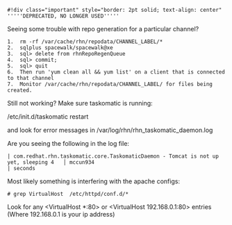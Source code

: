 
    #!div class="important" style="border: 2pt solid; text-align: center" 
    '''''DEPRECATED, NO LONGER USED''''' 

Seeing some trouble with repo generation for a particular channel?


    1.  rm -rf /var/cache/rhn/repodata/CHANNEL_LABEL/*
    2.  sqlplus spacewalk/spacewalk@xe
    3.  sql> delete from rhnRepoRegenQueue
    4.  sql> commit;
    5.  sql> quit
    6.  Then run 'yum clean all && yum list' on a client that is connected to that channel
    7.  Monitor /var/cache/rhn/repodata/CHANNEL_LABEL/ for files being created. 

Still not working?   Make sure taskomatic is running:

/etc/init.d/taskomatic restart


and look for error messages in /var/log/rhn/rhn_taskomatic_daemon.log


Are you seeing the following in the log file:


    | com.redhat.rhn.taskomatic.core.TaskomaticDaemon - Tomcat is not up yet, sleeping 4   │ mccun934
    | seconds

Most likely something is interfering with the apache configs:

    # grep VirtualHost  /etc/httpd/conf.d/*

Look for any <VirtualHost *:80> or <VirtualHost 192.168.0.1:80>  entries   (Where 192.168.0.1 is your ip address)
